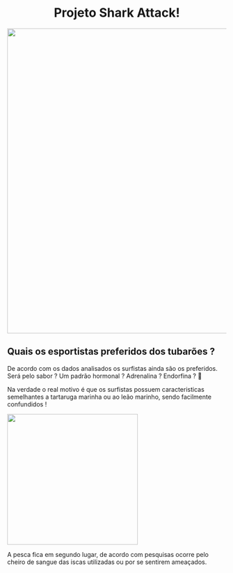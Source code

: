 
<span align="center">
<h1> Projeto Shark Attack! </h1>
</span>

<div align="center">
<img src= "https://user-images.githubusercontent.com/99897035/161886656-cb8dcdb3-80c0-4723-987a-32aa3ebc72a4.png" width="700px" />
</div>


## **Quais os esportistas preferidos dos tubarões ?**

De acordo com os dados analisados os surfistas ainda são os preferidos. Será pelo sabor ? Um padrão hormonal ? Adrenalina ? Endorfina ? :thinking:

Na verdade o real motivo é que os surfistas possuem caracteristicas semelhantes a tartaruga marinha ou ao leão marinho, sendo facilmente confundidos !

<img src= "https://user-images.githubusercontent.com/99897035/161889916-e0020c97-cd49-406e-ae16-b8702da3cb42.jpg" width="300px" />

A pesca fica em segundo lugar, de acordo com pesquisas ocorre pelo cheiro de sangue das iscas utilizadas ou por se sentirem ameaçados.
